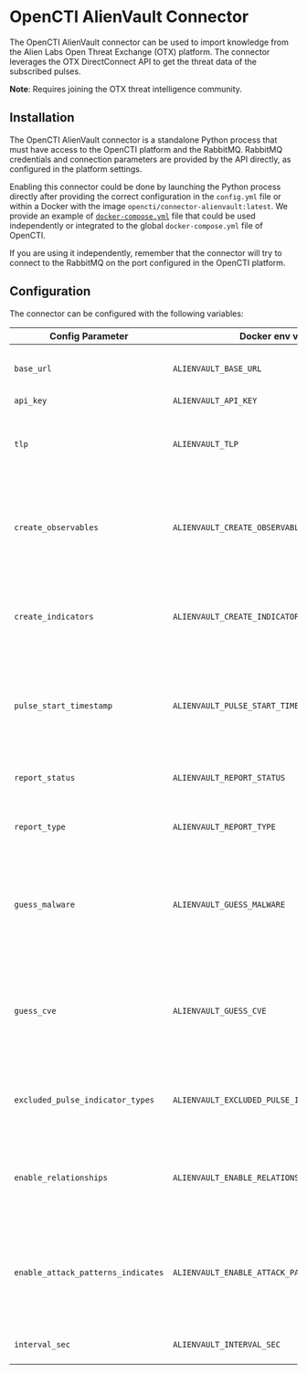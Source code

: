 # OpenCTI AlienVault Connector

The OpenCTI AlienVault connector can be used to import knowledge from the Alien Labs Open Threat Exchange (OTX) platform.
The connector leverages the OTX DirectConnect API to get the threat data of the subscribed pulses.

**Note**: Requires joining the OTX threat intelligence community.

## Installation

The OpenCTI AlienVault connector is a standalone Python process that must have access
to the OpenCTI platform and the RabbitMQ. RabbitMQ credentials and connection parameters
are provided by the API directly, as configured in the platform settings.

Enabling this connector could be done by launching the Python process directly after
providing the correct configuration in the `config.yml` file or within a Docker with
the image `opencti/connector-alienvault:latest`. We provide an example of
[`docker-compose.yml`](docker-compose.yml) file that could be used independently or
integrated to the global `docker-compose.yml` file of OpenCTI.

If you are using it independently, remember that the connector will try to connect to
the RabbitMQ on the port configured in the OpenCTI platform.

## Configuration

The connector can be configured with the following variables:

| Config Parameter                   | Docker env var                                | Default                      | Description                                                                                             |
|------------------------------------|-----------------------------------------------|------------------------------|---------------------------------------------------------------------------------------------------------|
| `base_url`                         | `ALIENVAULT_BASE_URL`                         | `https://otx.alienvault.com` | The base URL for the OTX DirectConnect API.                                                             |
| `api_key`                          | `ALIENVAULT_API_KEY`                          | `ChangeMe`                   | The OTX Key.                                                                                            |
| `tlp`                              | `ALIENVAULT_TLP`                              | `White`                      | The default TLP marking used if the Pulse does not define TLP.                                          |
| `create_observables`               | `ALIENVAULT_CREATE_OBSERVABLES`               | `true`                       | If true then observables will be created from Pulse indicators and added to the report.                 |
| `create_indicators`                | `ALIENVAULT_CREATE_INDICATORS`                | `true`                       | If true then indicators will be created from Pulse indicators and added to the report.                  |
| `pulse_start_timestamp`            | `ALIENVAULT_PULSE_START_TIMESTAMP`            | `2020-05-01T00:00:00`        | The Pulses modified after this timestamp will be imported. Timestamp in ISO 8601 format, UTC.           |
| `report_status`                    | `ALIENVAULT_REPORT_STATUS`                    | `New`                        | The status of imported reports in the OpenCTI.                                                          |
| `report_type`                      | `ALIENVAULT_REPORT_TYPE`                      | `threat-report`              | The type of imported reports in the OpenCTI.                                                            |
| `guess_malware`                    | `ALIENVAULT_GUESS_MALWARE`                    | `false`                      | The Pulse tags are used to guess (queries malwares in the OpenCTI) malwares related to the given Pulse. |
| `guess_cve`                        | `ALIENVAULT_GUESS_CVE`                        | `false`                      | The Pulse tags are used to guess (checks whether tag matches (CVE-\d{4}-\d{4,7})) vulnerabilities.      |
| `excluded_pulse_indicator_types`   | `ALIENVAULT_EXCLUDED_PULSE_INDICATOR_TYPES`   | `FileHash-MD5,FileHash-SHA1` | The Pulse indicator types that will be excluded from the import.                                        |
| `enable_relationships`             | `ALIENVAULT_ENABLE_RELATIONSHIPS`             | `true`                       | If true then the relationships will be created between SDOs.                                            |
| `enable_attack_patterns_indicates` | `ALIENVAULT_ENABLE_ATTACK_PATTERNS_INDICATES` | `true`                       | If true then the relationships `indicates` will be created between indicators and attack patterns.      |
| `interval_sec`                     | `ALIENVAULT_INTERVAL_SEC`                     | `1800`                       | The import interval in seconds.                                                                         |